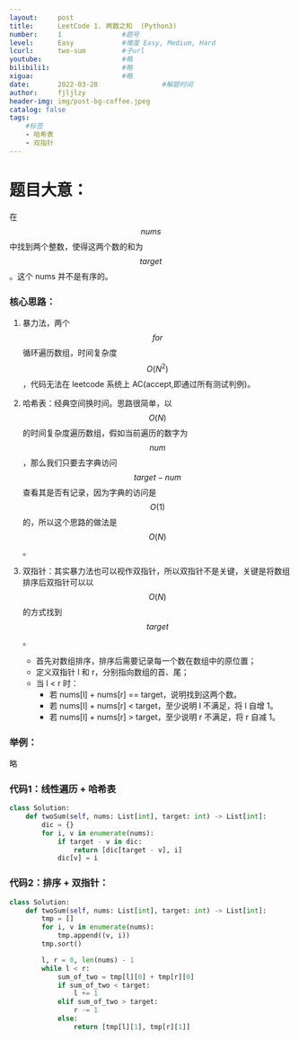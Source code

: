 ```yaml
---
layout:     post
title:      LeetCode 1. 两数之和  (Python3)
number:     1               #题号 
level:      Easy            #难度 Easy, Medium, Hard
lcurl:      two-sum         #子url
youtube:                    #略
bilibili1:                  #略
xigua:                      #略
date:       2022-03-28                #解题时间
author:     fjljlzy
header-img: img/post-bg-coffee.jpeg
catalog: false
tags: 
    #标签 
    - 哈希表
    - 双指针
---
```

# 题目大意：
在 $$nums$$ 中找到两个整数，使得这两个数的和为 $$target$$。这个 nums 并不是有序的。

### 核心思路：
1. 暴力法，两个 $$for$$ 循环遍历数组，时间复杂度$$O(N^2)$$，代码无法在 leetcode 系统上 AC(accept,即通过所有测试判例)。

2. 哈希表：经典空间换时间。思路很简单，以$$O(N)$$的时间复杂度遍历数组，假如当前遍历的数字为 $$num$$，那么我们只要去字典访问 $$target - num$$ 查看其是否有记录，因为字典的访问是$$O(1)$$的，所以这个思路的做法是$$O(N)$$。

3. 双指针：其实暴力法也可以视作双指针，所以双指针不是关键，关键是将数组排序后双指针可以以$$O(N)$$的方式找到 $$target$$。
    - 首先对数组排序，排序后需要记录每一个数在数组中的原位置；
    - 定义双指针 l 和 r，分别指向数组的首、尾；
    - 当 l < r 时：
        - 若 nums[l] + nums[r] == target，说明找到这两个数。
        - 若 nums[l] + nums[r] < target，至少说明 l 不满足，将 l 自增 1。
        - 若 nums[l] + nums[r] > target，至少说明 r 不满足，将 r 自减 1。

### 举例：
略

### 代码1：线性遍历 + 哈希表
```python
class Solution:
    def twoSum(self, nums: List[int], target: int) -> List[int]:
        dic = {}
        for i, v in enumerate(nums):
            if target - v in dic:
                return [dic[target - v], i]
            dic[v] = i
```
### 代码2：排序 + 双指针：
```python
class Solution:
    def twoSum(self, nums: List[int], target: int) -> List[int]:
        tmp = []
        for i, v in enumerate(nums):
            tmp.append((v, i))
        tmp.sort()

        l, r = 0, len(nums) - 1 
        while l < r:
            sum_of_two = tmp[l][0] + tmp[r][0]
            if sum_of_two < target:
                l += 1
            elif sum_of_two > target:
                r -= 1
            else:
                return [tmp[l][1], tmp[r][1]]
```
